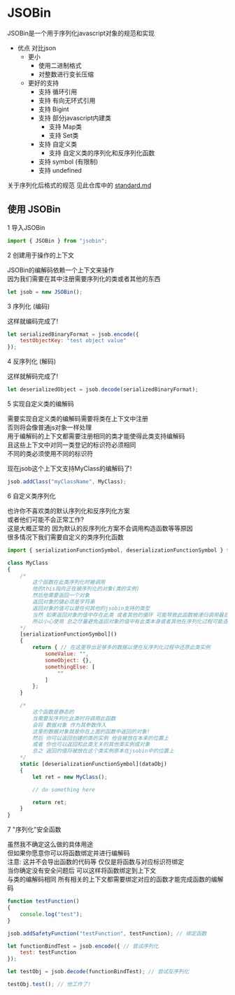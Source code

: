 # JSOBin
JSOBin是一个用于序列化javascript对象的规范和实现   

+ 优点 对比json
    + 更小
        + 使用二进制格式
        + 对整数进行变长压缩
    + 更好的支持
        + 支持 循环引用
        + 支持 有向无环式引用
        + 支持 Bigint
        + 支持 部分javascript内建类
            + 支持 Map类
            + 支持 Set类
        + 支持 自定义类
            + 支持 自定义类的序列化和反序列化函数
        + 支持 symbol (有限制)
        + 支持 undefined

关于序列化后格式的规范 见此仓库中的 [standard.md](./standard.md)   


## 使用 JSOBin

1 导入JSOBin   

```javascript
import { JSOBin } from "jsobin";
```


2 创建用于操作的上下文   

JSOBin的编解码依赖一个上下文来操作   
因为我们需要在其中注册需要序列化的类或者其他的东西   

```javascript
let jsob = new JSOBin();
```


3 序列化 (编码)   

这样就编码完成了!

```javascript
let serializedBinaryFormat = jsob.encode({
    testObjectKey: "test object value"
});
```


4 反序列化 (解码)   

这样就解码完成了!

```javascript
let deserializedObject = jsob.decode(serializedBinaryFormat);
```


5 实现自定义类的编解码

需要实现自定义类的编解码需要将类在上下文中注册   
否则将会像普通js对象一样处理   
用于编解码的上下文都需要注册相同的类才能使得此类支持编解码   
且这些上下文中对同一类登记的标识符必须相同   
不同的类必须使用不同的标识符   

现在jsob这个上下文支持MyClass的编解码了!

```javascript
jsob.addClass("myClassName", MyClass);
```

6 自定义类序列化

也许你不喜欢类的默认序列化和反序列化方案   
或者他们可能不会正常工作?   
这是大概正常的 因为默认的反序列化方案不会调用构造函数等等原因   
很多情况下我们需要自定义的类序列化函数   

```javascript
import { serializationFunctionSymbol, deserializationFunctionSymbol } from "jsobin"; // 需要额外引用这两个符号

class MyClass
{
    /*
        这个函数在此类序列化时被调用
        他的this指向正在被序列化的对象(类的实例)
        然后他需要返回一个对象
        返回对象的键必须是字符串
        返回对象的值可以是任何其他的jsobin支持的类型
        当然 如果返回对象的值中存在此类 或者其他的循环 可能导致此函数被递归调用最后永远循环下去!
        所以小心使用 总之尽量避免返回对象的值中有此类本身或者其他在序列化过程可能造成循环的一切
    */
    [serializationFunctionSymbol]()
    {
        return { // 在这里导出足够多的数据以便在反序列化过程中还原此类实例
            someValue: "",
            someObject: {},
            somethingElse: [
                ""
            ]
        };
    }

    /*
        这个函数是静态的
        当需要反序列化此类时将调用此函数
        会将 数据对象 作为其参数传入
        这里的数据对象就是你在上面的函数中返回的对象!
        然后 你可以返回创建的类的实例 他会被放在本来的位置上
        或者 你也可以返回和此类无关的其他类实例或对象
        总之 返回的值将被放在这个类实例原本在jsobin中的位置上
    */
    static [deserializationFunctionSymbol](dataObj)
    {
        let ret = new MyClass();

        // do something here

        return ret;
    }
}
```

7 "序列化"安全函数

虽然我不确定这么做的具体用途   
但如果你愿意你可以将函数绑定并进行编解码   
注意: 这并不会导出函数的代码等 仅仅是将函数与对应标识符绑定   
当你确定没有安全问题后 可以这样将函数绑定到上下文   
与类的编解码相同 所有相关的上下文都需要绑定对应的函数才能完成函数的编解码   


```javascript
function testFunction()
{
    console.log("test");
}

jsob.addSafetyFunction("testFunction", testFunction); // 绑定函数

let functionBindTest = jsob.encode({ // 尝试序列化
    test: testFunction
});

let testObj = jsob.decode(functionBindTest); // 尝试反序列化

testObj.test(); // 他工作了!
```